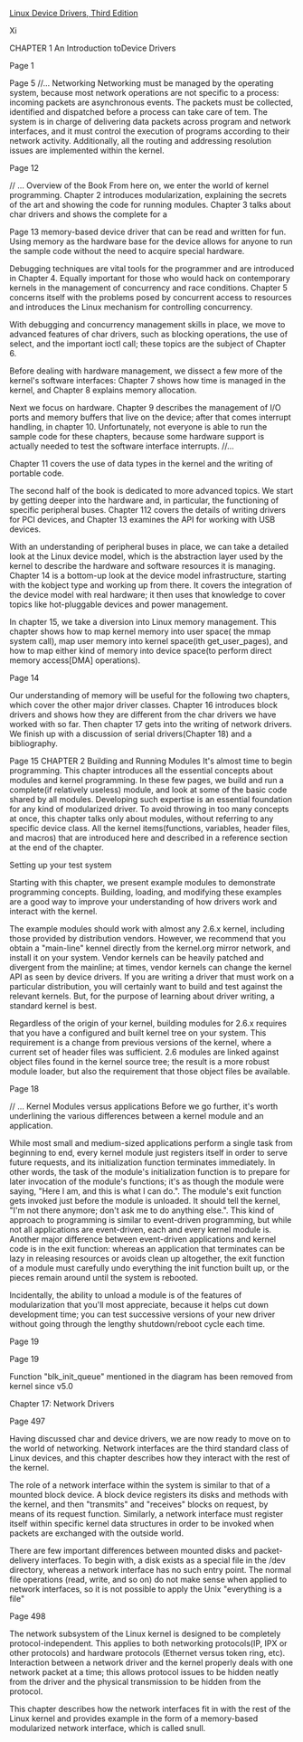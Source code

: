 [Linux Device Drivers, Third Edition](https://raw.githubusercontent.com/xuyuji9000/linux-playground/master/Linux-Device-Drivers-Third-Edition.pdf)

Xi 

CHAPTER 1 An Introduction toDevice Drivers

Page 1

Page 5
//…
Networking 
Networking must be managed by the operating system, because most network operations are not specific to a process: incoming packets are asynchronous events. The packets must be collected, identified and dispatched before a process can take care of tem. The system is in charge of delivering data packets across program and network interfaces, and it must control the execution of programs according to their network activity. Additionally, all the routing and addressing resolution issues are implemented within the kernel.


Page 12

// …
Overview of the Book
From here on, we enter the world of kernel programming. Chapter 2 introduces modularization, explaining the secrets of the art and showing the code for running modules. Chapter 3 talks about char drivers and shows the complete for a 

Page 13
memory-based device driver that can be read and written for fun. Using memory as the hardware base for the device allows for anyone to run the sample code without the need to acquire special hardware.

Debugging techniques are vital tools for the programmer and are introduced in Chapter 4. Equally important for those who would hack on contemporary kernels in the management of concurrency and race conditions. Chapter 5 concerns itself with the problems posed by concurrent access to resources and introduces the Linux mechanism for controlling concurrency.

With debugging and concurrency management skills in place, we move to advanced features of char drivers, such as blocking operations, the use of select, and the important ioctl call; these topics are the subject of Chapter 6.

Before dealing with hardware management, we dissect a few more of the kernel's software interfaces: Chapter 7 shows how time is managed in the kernel, and Chapter 8 explains memory allocation.

Next we focus on hardware. Chapter 9 describes the management of I/O ports and memory buffers that live on the device; after that comes interrupt handling, in chapter 10. Unfortunately, not everyone is able to run the sample code for these chapters, because some hardware support is actually needed to test the software interface interrupts. 
//…

Chapter 11 covers the use of data types in the kernel and the writing of portable code.

The second half of the book is dedicated to more advanced topics. We start by getting deeper into the hardware and, in particular, the functioning of specific peripheral buses. Chapter 112 covers the details of writing drivers for PCI devices, and Chapter 13 examines the API for working with USB devices.

With an understanding of peripheral buses in place, we can take a detailed look at the Linux device model, which is the abstraction layer used by the kernel to describe the hardware and software resources it is managing. Chapter 14 is a bottom-up look at the device model infrastructure, starting with the kobject type and working up from there. It covers the integration of the device model with real hardware; it then uses that knowledge to cover topics like hot-pluggable devices and power management.

In chapter 15, we take a diversion into Linux memory management. This chapter shows how to map kernel memory into user space( the mmap system call), map user memory into kernel space(ith get_user_pages), and how to map either kind of memory into device space(to perform direct memory access[DMA] operations).

Page 14


Our understanding of memory will be useful for the following two chapters, which cover the other major driver classes. Chapter 16 introduces block drivers and shows how they are different from the char drivers we have worked with so far. Then chapter 17 gets into the writing of network drivers. We finish up with a discussion of serial drivers(Chapter 18) and a bibliography. 
























Page 15 
CHAPTER 2 Building and Running Modules
It's almost time to begin programming. This chapter introduces all the essential concepts about modules and kernel programming. In these few pages, we build and run a complete(if relatively useless) module, and look at some of the basic code shared by all modules. Developing such expertise is an essential foundation for any kind of modularized driver. To avoid throwing in too many concepts at once, this chapter talks only about modules, without referring to any specific device class.
All the kernel items(functions, variables, header files, and macros) that are introduced here and described in a reference section at the end of the chapter.

Setting up your test system

Starting with this chapter, we present example modules to demonstrate programming concepts. Building, loading, and modifying these examples are a good way to improve your understanding of how drivers work and interact with the kernel.

The example modules should work with almost any 2.6.x kernel, including those provided by distribution vendors. However, we recommend that you obtain a "main-line" kennel directly from the kernel.org mirror network, and install it on your system. Vendor kernels can be heavily patched and divergent from the mainline; at times, vendor kernels can change the kernel API as seen by device drivers. If you are writing a driver that must work on a particular distribution, you will certainly want to build and test against the relevant kernels. But, for the purpose of learning about driver writing, a standard kernel is best.

Regardless of the origin of your kernel, building modules for 2.6.x requires that you have a configured and built kernel tree on your system. This requirement is a change from previous versions of the kernel, where a current set of header files was sufficient. 2.6 modules are linked against object files found in the kernel source tree; the result is a more robust module loader, but also the requirement that those object files be available. 


Page 18

// …
Kernel Modules versus applications
Before we go further, it's worth underlining the various differences between a kernel module and an application.

While most small and medium-sized applications perform a single task from beginning to end, every kernel module just registers itself in order to serve future requests, and its initialization function terminates immediately. In other words, the task of the module's initialization function is to prepare for later invocation of the module's functions; it's as though the module were saying, "Here I am, and this is what I can do.". The module's exit function gets invoked just before the module is unloaded. It should  tell the kernel, "I'm not there anymore; don't ask me to do anything else.". This kind of approach to programming is similar to event-driven programming, but while not all applications are event-driven, each and every kernel module is. Another major difference between event-driven applications and kernel code is in the exit function: whereas an application that terminates can be lazy in releasing resources or avoids clean up altogether, the exit function of a module must carefully undo everything the init function built up, or the pieces remain around until the system is rebooted.

Incidentally, the ability to unload a module is of the features of modularization that you'll most appreciate, because it helps cut down development time; you can test successive versions of your new driver without going through the lengthy shutdown/reboot cycle each time.



Page 19



































Page 19 

Function "blk_init_queue" mentioned in the diagram has been removed from kernel since v5.0






























Chapter 17: Network Drivers

Page 497

Having discussed char and device drivers, we are now ready to move on to the world of networking. Network interfaces are the third standard class of Linux devices, and this chapter describes how they interact with the rest of the kernel.

The role of a network interface within the system is similar to that of a mounted block device. A block device registers its disks and methods with the kernel, and then "transmits" and "receives" blocks on request, by means of its request function. Similarly, a network interface must register itself within specific kernel data structures in order to be invoked when packets are exchanged with the outside world.

There are few important differences between mounted disks and packet-delivery interfaces. To begin with, a disk exists as a special file in the /dev directory, whereas a network interface has no such entry point. The normal file operations (read, write, and so on) do not make sense when applied to network interfaces, so it is not possible to apply the Unix "everything is a file"


Page 498

The network subsystem of the Linux kernel is designed to be completely protocol-independent. This applies to both networking protocols(IP, IPX or other protocols) and hardware protocols (Ethernet versus token ring, etc). Interaction between a network driver and the kernel properly deals with one network packet at a time; this allows protocol issues to be hidden neatly from the driver and the physical transmission to be hidden from the protocol.

This chapter describes how the network interfaces fit in with the rest of the Linux kernel and provides example in the form of a memory-based modularized network interface, which is called snull.









































